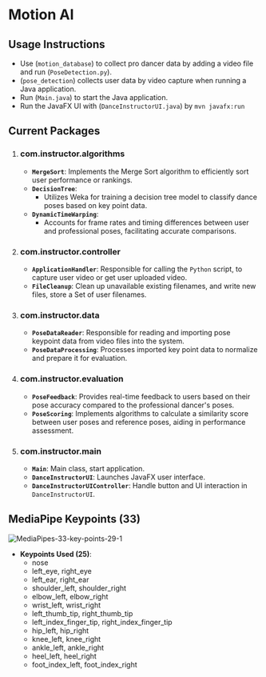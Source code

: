 # Motion AI

## **Usage Instructions**
- Use (`motion_database`) to collect pro dancer data by adding a video file and run (`PoseDetection.py`).
- (`pose_detection`) collects user data by video capture when running a Java application.
- Run (`Main.java`) to start the Java application.
- Run the JavaFX UI with (`DanceInstructorUI.java`) by `mvn javafx:run`

## Current Packages

1. ### com.instructor.algorithms
   - **`MergeSort`**: Implements the Merge Sort algorithm to efficiently sort user performance or rankings.
   - **`DecisionTree`**: 
     - Utilizes Weka for training a decision tree model to classify dance poses based on key point data.
   - **`DynamicTimeWarping`**: 
     - Accounts for frame rates and timing differences between user and professional poses, facilitating accurate comparisons.
       
2. ### com.instructor.controller
   - **`ApplicationHandler`**: Responsible for calling the `Python` script, to capture user video or get user uploaded video.
   - **`FileCleanup`**: Clean up unavailable existing filenames, and write new files, store a Set of user filenames.
     
3. ### com.instructor.data
   - **`PoseDataReader`**: Responsible for reading and importing pose keypoint data from video files into the system.
   - **`PoseDataProcessing`**: Processes imported key point data to normalize and prepare it for evaluation.

4. ### com.instructor.evaluation
   - **`PoseFeedback`**: Provides real-time feedback to users based on their pose accuracy compared to the professional dancer's poses.
   - **`PoseScoring`**: Implements algorithms to calculate a similarity score between user poses and reference poses, aiding in performance assessment.

5. ### com.instructor.main
   - **`Main`**: Main class, start application.
   - **`DanceInstructorUI`**: Launches JavaFX user interface.
   - **`DanceInstructorUIController`**: Handle button and UI interaction in `DanceInstructorUI`.

## MediaPipe Keypoints (33)
![MediaPipes-33-key-points-29-1](https://github.com/user-attachments/assets/a61fac5e-3127-4d5b-ad49-0227656b3ee6)

- **Keypoints Used (25)**:
  - nose
  - left_eye, right_eye
  - left_ear, right_ear
  - shoulder_left, shoulder_right
  - elbow_left, elbow_right
  - wrist_left, wrist_right
  - left_thumb_tip, right_thumb_tip
  - left_index_finger_tip, right_index_finger_tip
  - hip_left, hip_right
  - knee_left, knee_right
  - ankle_left, ankle_right
  - heel_left, heel_right
  - foot_index_left, foot_index_right
